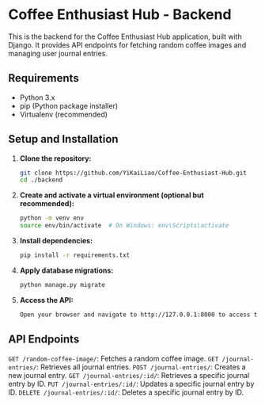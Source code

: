 # Coffee Enthusiast Hub - Backend

This is the backend for the Coffee Enthusiast Hub application, built with Django. It provides API endpoints for fetching random coffee images and managing user journal entries.

## Requirements

- Python 3.x
- pip (Python package installer)
- Virtualenv (recommended)

## Setup and Installation

1. **Clone the repository:**
   ```sh
   git clone https://github.com/YiKaiLiao/Coffee-Enthusiast-Hub.git
   cd ./backend
   ```
2. **Create and activate a virtual environment (optional but recommended):**
   ```sh
   python -m venv env
   source env/bin/activate  # On Windows: env\Scripts\activate
   ```
3. **Install dependencies:**
   ```sh
   pip install -r requirements.txt
   ```
4. **Apply database migrations:**
   ```sh
   python manage.py migrate
   ```
5. **Access the API:**
   ```sh
   Open your browser and navigate to http://127.0.0.1:8000 to access the API endpoints.
   ```

## API Endpoints

`GET /random-coffee-image/`: Fetches a random coffee image.
`GET /journal-entries/`: Retrieves all journal entries.
`POST /journal-entries/`: Creates a new journal entry.
`GET /journal-entries/:id/`: Retrieves a specific journal entry by ID.
`PUT /journal-entries/:id/`: Updates a specific journal entry by ID.
`DELETE /journal-entries/:id/`: Deletes a specific journal entry by ID.
